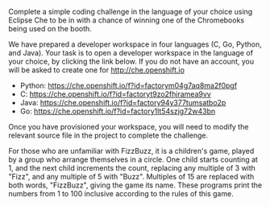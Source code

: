 Complete a simple coding challenge in the language of your choice using Eclipse Che to be in with a chance of winning one of the Chromebooks being used on the booth.

We have prepared a developer workspace in four languages (C, Go, Python, and Java). Your task is to open a developer workspace in the language of your choice, by clicking the link below. If you do not have an account, you will be asked to create one for http://che.openshift.io

* Python: https://che.openshift.io/f?id=factorym04g7aq8ma2f0pgf
* C: https://che.openshift.io/f?id=factoryt9zo2fhjramea9vv
* Java: https://che.openshift.io/f?id=factory94y377tumsatbo2p
* Go: https://che.openshift.io/f?id=factory1lt54szjg72w43bn

Once you have provisioned your workspace, you will need to modify the relevant source file in the project to complete the challenge.

For those who are unfamiliar with FizzBuzz, it is a children's game, played by a group who arrange themselves in a circle. One child starts counting at 1, and the next child increments the count, replacing any multiple of 3 with "Fizz", and any multiple of 5 with "Buzz". Multiples of 15 are replaced with both words, "FizzBuzz", giving the game its name. These programs print the numbers from 1 to 100 inclusive according to the rules of this game.
